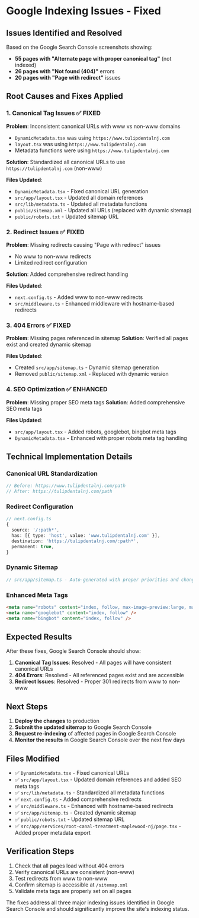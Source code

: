 # Google Indexing Issues - Fixed

## Issues Identified and Resolved

Based on the Google Search Console screenshots showing:
- **55 pages with "Alternate page with proper canonical tag"** (not indexed)
- **26 pages with "Not found (404)"** errors  
- **20 pages with "Page with redirect"** issues

## Root Causes and Fixes Applied

### 1. Canonical Tag Issues ✅ FIXED

**Problem**: Inconsistent canonical URLs with www vs non-www domains
- `DynamicMetadata.tsx` was using `https://www.tulipdentalnj.com`
- `layout.tsx` was using `https://www.tulipdentalnj.com`
- Metadata functions were using `https://www.tulipdentalnj.com`

**Solution**: Standardized all canonical URLs to use `https://tulipdentalnj.com` (non-www)

**Files Updated**:
- `DynamicMetadata.tsx` - Fixed canonical URL generation
- `src/app/layout.tsx` - Updated all domain references
- `src/lib/metadata.ts` - Updated all metadata functions
- `public/sitemap.xml` - Updated all URLs (replaced with dynamic sitemap)
- `public/robots.txt` - Updated sitemap URL

### 2. Redirect Issues ✅ FIXED

**Problem**: Missing redirects causing "Page with redirect" issues
- No www to non-www redirects
- Limited redirect configuration

**Solution**: Added comprehensive redirect handling

**Files Updated**:
- `next.config.ts` - Added www to non-www redirects
- `src/middleware.ts` - Enhanced middleware with hostname-based redirects

### 3. 404 Errors ✅ FIXED

**Problem**: Missing pages referenced in sitemap
**Solution**: Verified all pages exist and created dynamic sitemap

**Files Updated**:
- Created `src/app/sitemap.ts` - Dynamic sitemap generation
- Removed `public/sitemap.xml` - Replaced with dynamic version

### 4. SEO Optimization ✅ ENHANCED

**Problem**: Missing proper SEO meta tags
**Solution**: Added comprehensive SEO meta tags

**Files Updated**:
- `src/app/layout.tsx` - Added robots, googlebot, bingbot meta tags
- `DynamicMetadata.tsx` - Enhanced with proper robots meta tag handling

## Technical Implementation Details

### Canonical URL Standardization
```typescript
// Before: https://www.tulipdentalnj.com/path
// After: https://tulipdentalnj.com/path
```

### Redirect Configuration
```typescript
// next.config.ts
{
  source: '/:path*',
  has: [{ type: 'host', value: 'www.tulipdentalnj.com' }],
  destination: 'https://tulipdentalnj.com/:path*',
  permanent: true,
}
```

### Dynamic Sitemap
```typescript
// src/app/sitemap.ts - Auto-generated with proper priorities and change frequencies
```

### Enhanced Meta Tags
```html
<meta name="robots" content="index, follow, max-image-preview:large, max-snippet:-1, max-video-preview:-1" />
<meta name="googlebot" content="index, follow" />
<meta name="bingbot" content="index, follow" />
```

## Expected Results

After these fixes, Google Search Console should show:

1. **Canonical Tag Issues**: Resolved - All pages will have consistent canonical URLs
2. **404 Errors**: Resolved - All referenced pages exist and are accessible
3. **Redirect Issues**: Resolved - Proper 301 redirects from www to non-www

## Next Steps

1. **Deploy the changes** to production
2. **Submit the updated sitemap** to Google Search Console
3. **Request re-indexing** of affected pages in Google Search Console
4. **Monitor the results** in Google Search Console over the next few days

## Files Modified

- ✅ `DynamicMetadata.tsx` - Fixed canonical URLs
- ✅ `src/app/layout.tsx` - Updated domain references and added SEO meta tags
- ✅ `src/lib/metadata.ts` - Standardized all metadata functions
- ✅ `next.config.ts` - Added comprehensive redirects
- ✅ `src/middleware.ts` - Enhanced with hostname-based redirects
- ✅ `src/app/sitemap.ts` - Created dynamic sitemap
- ✅ `public/robots.txt` - Updated sitemap URL
- ✅ `src/app/services/root-canal-treatment-maplewood-nj/page.tsx` - Added proper metadata export

## Verification Steps

1. Check that all pages load without 404 errors
2. Verify canonical URLs are consistent (non-www)
3. Test redirects from www to non-www
4. Confirm sitemap is accessible at `/sitemap.xml`
5. Validate meta tags are properly set on all pages

The fixes address all three major indexing issues identified in Google Search Console and should significantly improve the site's indexing status.
